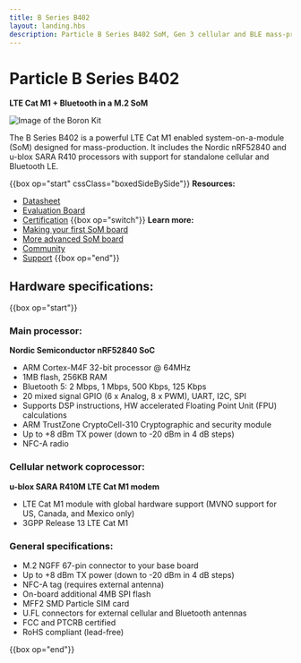 ```yaml
---
title: B Series B402 
layout: landing.hbs
description: Particle B Series B402 SoM, Gen 3 cellular and BLE mass-production module
---
```


# Particle B Series B402

**LTE Cat M1 + Bluetooth in a M.2 SoM**

![Image of the Boron Kit](/assets/images/b-series/b-series-top.png)

The B Series B402 is a powerful LTE Cat M1 enabled system-on-a-module (SoM) designed for mass-production. It includes the Nordic nRF52840 and u-blox SARA R410 processors with support for standalone cellular and Bluetooth LE.

{{box op="start" cssClass="boxedSideBySide"}}
  **Resources:**
- [Datasheet](/datasheets/cellular/b402-datasheet/)
- [Evaluation Board](/datasheets/cellular/b-series-eval-board/)
- [Certification](/datasheets/certifications/certification)
{{box op="switch"}}
**Learn more:**
- [Making your first SoM board](/tutorials/hardware-projects/som-first-board/)
- [More advanced SoM board](https://github.com/particle-iot/app-notes/tree/master/AN001-Basic-SoM-Design)
- [Community](https://community.particle.io/)
- [Support](https://support.particle.io/hc/)
{{box op="end"}}

## Hardware specifications:

{{box op="start"}}

### Main processor:

**Nordic Semiconductor nRF52840 SoC**

- ARM Cortex-M4F 32-bit processor @ 64MHz
- 1MB flash, 256KB RAM
- Bluetooth 5: 2 Mbps, 1 Mbps, 500 Kbps, 125 Kbps
- 20 mixed signal GPIO (6 x Analog, 8 x PWM), UART, I2C, SPI
- Supports DSP instructions, HW accelerated Floating Point Unit (FPU) calculations
- ARM TrustZone CryptoCell-310 Cryptographic and security module
- Up to +8 dBm TX power (down to -20 dBm in 4 dB steps)
- NFC-A radio

### Cellular network coprocessor:

**u-blox SARA R410M LTE Cat M1 modem**

- LTE Cat M1 module with global hardware support (MVNO support for US, Canada, and Mexico only)
- 3GPP Release 13 LTE Cat M1

### General specifications:

- M.2 NGFF 67-pin connector to your base board
- Up to +8 dBm TX power (down to -20 dBm in 4 dB steps)
- NFC-A tag (requires external antenna)
- On-board additional 4MB SPI flash
- MFF2 SMD Particle SIM card
- U.FL connectors for external cellular and Bluetooth antennas
- FCC and PTCRB certified
- RoHS compliant (lead-free)

<!--
<div align="center">
<br />

<a href="https://store.particle.io/products/boron-lte" target="_blank" class="button">BUY A BORON</a>

</div>
-->

{{box op="end"}}
